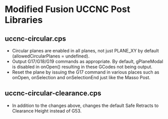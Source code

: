 # Modified Fusion UCCNC Post Libraries

## uccnc-circular.cps

- Circular planes are enabled in all planes, not just PLANE_XY by default (allowedCircularPlanes = undefined).
- Output G17/G18/G19 commands as appropriate. By default, gPlaneModal is disabled in onOpen() resulting in these GCodes not being output.
- Reset the plane by issuing the G17 command in various places such as onOpen, onSelection and onSelectionEnd just like the Masso Post.

## uccnc-circular-clearance.cps

- In addition to the changes above, changes the default Safe Retracts to Clearance Height instead of G53.
